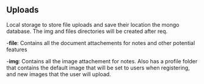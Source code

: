 ## Uploads

Local storage to store file uploads and save their location the mongo database. The img and files directories will be created after req.

-**file**: Contains all the document attachements for notes and other potential features

-**img**: Contains all the image attachement for notes. Also has a profile folder that contains the default image that will be set to users when registering, and new images that the user will upload.
